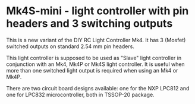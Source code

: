 # Mk4S-mini - light controller with pin headers and 3 switching outputs

This is a new variant of the DIY RC Light Controller Mk4.
It has 3 (Mosfet) switched outputs on standard 2.54 mm pin headers.

This light controller is supposed to be used as "Slave" light controller in conjunction with an Mk4, Mk4P or Mk4S light controller. It is useful when more than one switched light output is required when using an Mk4 or Mk4P.

There are two circuit board designs available: one for the NXP LPC812 and one for LPC832 microcontroller, both in TSSOP-20 package.
